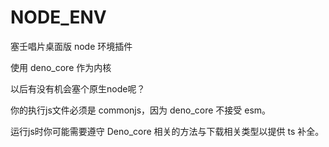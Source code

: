 # NODE_ENV

塞壬唱片桌面版 node 环境插件

使用 deno_core 作为内核

以后有没有机会塞个原生node呢？

你的执行js文件必须是 commonjs，因为 deno_core 不接受 esm。

运行js时你可能需要遵守 Deno_core 相关的方法与下载相关类型以提供 ts 补全。